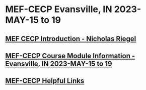 # MEF-CECP Evansville, IN 2023-MAY-15 to 19
## [MEF CECP Introduction - Nicholas Riegel](https://docs.google.com/presentation/d/11ZlK0aTZtwksAKQZjM3vuOXdUHV06VJTYQbiXrqRE7w/edit?usp=sharing)
## [MEF-CECP Course Module Information - Evansville, IN 2023-MAY-15 to 19](https://docs.google.com/spreadsheets/d/1V4OUO9NH04Mi8Aosunt0EBq-EcZEqN4TFFFGzTRwrdA/edit?usp=sharing)
## [MEF-CECP Helpful Links](https://docs.google.com/document/d/1nzROVPcKF1c28RvWyq-QCJy8JYeUmAMma6pF0houAg4/edit?usp=sharing)
<!--## [Mid Course Feedback MEF CECP Evansville, IN 2023-MAY-15 to 19](https://forms.gle/HhfdeKsMqGcSk9nLA) --->
